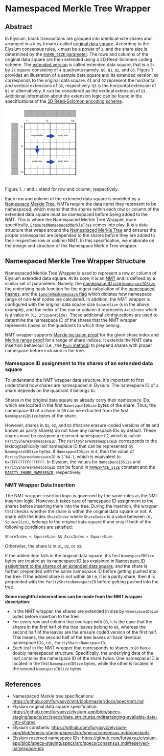# Namespaced Merkle Tree Wrapper

## Abstract

In Elysium, block transactions are grouped into identical-size shares and arranged in a `k` by `k` matrix called [original data square][originalds-link].
According to the Elysium consensus rules, `k` must be a power of `2`, and the share size is determined by the  [`SHARE_SIZE` parameter][elysium-constants-link].
The rows and columns of the original data square are then extended using a 2D Reed-Solomon coding scheme.
The [extended version][reedsolomon-link] is called extended data square, that is a `2k` by `2k` square consisting of `4` quadrants namely, `Q0`, `Q1`, `Q2`, and `Q3`.
Figure 1 provides an illustration of a sample data square and its extended version.
`Q0` corresponds to the original data square.
`Q1` and `Q2` represent the horizontal and vertical extensions of `Q0`, respectively.
`Q3` is the horizontal extension of `Q2` or alternatively, it can be considered as the vertical extension of `Q1`.
Additional information about the extension logic can be found in the specifications of the [2D Reed-Solomon encoding scheme][reedsolomon-link].
<img src="https://raw.githubusercontent.com/furyaxyz/elysium-app/c09843d07d4c3842753138de96b304b4866e8f5d/specs/src/specs/figures/rs2d_extending.svg" alt="Figure 1. Extended Data Square." style="max-width: 50%; height: auto;">

Figure 1. `r` and `c` stand for row and column, respectively.

Each row and column of the extended data square is modeled by a [Namespace Merkle Tree][nmtlink].
NMTs require the data items they represent to be namespaced, which means that the shares within each row or column of the extended data square must be namespaced before being added to the NMT.
This is where the Namespaced Merkle Tree Wrapper, more specifically, [`ErasuredNamespacedMerkleTree`][nmtwrapper-link] comes into play.
It is a data structure that wraps around the [Namespaced Merkle Tree][nmtlink] and ensures the proper namespaces are prepended to the shares  before they are added to their respective row or column NMT.
In this specification, we elaborate on the design and structure of the Namespace Merkle Tree wrapper.

## Namespaced Merkle Tree Wrapper Structure

Namespaced Merkle Tree Wrapper is used to represent a row or column of Elysium extended data square.
At its core, it is an [NMT][nmtlink] and is defined by a similar set of parameters.
Namely, the [namespace ID size `NamespaceIDSize`][nmt-ds-link],
the underlying hash function for the digest calculation of the [namespaced hashes][nmt-hash-link],
and the [`IgnoreMaxNamespace` flag][nmt-ignoremax-link] which dictates how namespace range of non-leaf nodes are calculated.
In addition, the NMT wrapper is configured with the original data square size `SqaureSize` (`k` in the above example), and the index of the row or column it represents `AxisIndex` which is a value in `[0, 2*SquareSize)`.
These additional configurations are used to determine the namespace ID of the shares that the NMT wrapper represents based on the quadrants to which they belong.

NMT wrapper supports [Merkle inclusion proof][nmtlink] for the given share index and [Merkle range proof][nmtlink] for a range of share indices.
It extends the NMT data insertion behaviour (i.e., the [`Push` method][nmt-add-leaves-link]) to prepend shares with proper namespace before inclusion in the tree.

### Namespace ID assignment to the shares of an extended data square

To understand the NMT wrapper data structure, it's important to first understand how shares are namespaced in Elysium.
The namespace ID of a share depends on the quadrant it belongs to.

Shares in the original data square `Q0` already carry their namespace IDs, which are located in the first `NamespaceIDSize` bytes of the share.
Thus, the namespace ID of a share in `Q0` can be extracted from the first `NamespaceIDSize` bytes of the share.

However, shares in `Q1`, `Q2`, and `Q3` (that are erasure-coded versions of `Q0` and known as parity shares) do not have any namespace IDs by default.
These shares must be assigned a reserved namespace ID, which is called `ParitySharesNamespaceID`.
The `ParitySharesNamespaceID` corresponds to the lexicographically last namespace ID that can be represented by `NamespaceIDSize` bytes.
If `NamespaceIDSize` is `8`, then the value of `ParitySharesNamespaceID` is `2^64-1`, which is equivalent to `0xFFFFFFFFFFFFFFFF`.
In Elysium, the values for `NamespaceIDSize` and `ParitySharesNamespaceID` can be found in [`NAMESPACE_SIZE`][elysium-constants-link] constant and the [`PARITY_SHARE_NAMESPACE`][elysium-consensus-link], respectively.

### NMT Wrapper Data Insertion

The NMT wrapper insertion logic is governed by the same rules as the NMT insertion logic.
However, it takes care of namespace ID assignment to the shares before inserting them into the tree.
During the insertion, the wrapper first checks whether the share is within the original data square or not.
A share with the index `ShareIndex` where `ShareIndex` is a value between `[0, SquareSize)`, belongs to the original data square if and only if both of the following conditions are satisfied:

```markdown
ShareIndex < SquareSize && AxisIndex < SquareSize
```

Otherwise, the share is in `Q1`, `Q2`, or `Q3`.

If the added item falls in the original data square, it's first `NamespaceIDSize` bytes are treated as its namespace ID (as explained in [Namespace ID assignment to the shares of an extended data square](#namespace-id-assignment-to-the-shares-of-an-extended-data-square), and the share is further prepended with the same namespace ID before getting pushed into the tree.
If the added share is not within `Q0` i.e, it is a parity share, then it is prepended with the `ParitySharesNamespaceID` before getting pushed into the tree.

**Some insightful observations can be made from the NMT wrapper description**:

- In the NMT wrapper, the shares are extended in size by `NamespaceIDSize` bytes before insertion to the tree.
- For every row and column that overlaps with `Q0`, it is the case that the shares in the first half of the tree leaves  belong to `Q0`, whereas the second half of the leaves are the erasure coded version of the first half.
 This means, the second half of the tree leaves all have identical namespace IDs, i.e., `ParitySharesNamespaceID`.
- Each leaf in the NMT wrapper that corresponds to shares in `Q0` has a doubly namespaced structure.
Specifically, the underlying data of the leaf contains the namespace ID of the share twice.
One namespace ID is located in the first `NamespaceIDSize` bytes, while the other is located in the second `NamespaceIDSize` bytes.

## References

- Namespaced Merkle tree specifications: <https://github.com/furyaxyz/nmt/blob/master/docs/spec/nmt.md>
- Elysium original data square specification: <https://github.com/furyaxyz/elysium-app/blob/specs-staging/specs/src/specs/data_structures.md#arranging-available-data-into-shares>
- Elysium constants: <https://github.com/furyaxyz/elysium-app/blob/specs-staging/specs/src/specs/consensus.md#constants>
- Elysium reserved namespace IDs: <https://github.com/furyaxyz/elysium-app/blob/specs-staging/specs/src/specs/consensus.md#reserved-namespace-ids>

[nmtlink]: https://github.com/furyaxyz/nmt/blob/master/docs/spec/nmt.md
[nmtwrapper-link]: https://github.com/furyaxyz/elysium-app/blob/main/pkg/wrapper/nmt_wrapper.go
[nmt-ds-link]:  https://github.com/furyaxyz/nmt/blob/master/docs/spec/nmt.md#nmt-data-structure
[nmt-hash-link]: https://github.com/furyaxyz/nmt/blob/master/docs/spec/nmt.md#namespaced-hash
[nmt-ignoremax-link]: https://github.com/furyaxyz/nmt/blob/master/docs/spec/nmt.md#ignore-max-namespace
[nmt-add-leaves-link]: https://github.com/furyaxyz/nmt/blob/master/docs/spec/nmt.md#add-leaves
[elysium-constants-link]: https://github.com/furyaxyz/elysium-app/blob/c09843d07d4c3842753138de96b304b4866e8f5d/specs/src/specs/consensus.md#constants
[elysium-consensus-link]: https://github.com/furyaxyz/elysium-app/blob/c09843d07d4c3842753138de96b304b4866e8f5d/specs/src/specs/consensus.md#reserved-namespace-ids
[reedsolomon-link]: https://github.com/furyaxyz/elysium-app/blob/c09843d07d4c3842753138de96b304b4866e8f5d/specs/src/specs/data_structures.md#2d-reed-solomon-encoding-scheme
[originalds-link]: https://github.com/furyaxyz/elysium-app/blob/c09843d07d4c3842753138de96b304b4866e8f5d/specs/src/specs/data_structures.md?plain=1#L494
